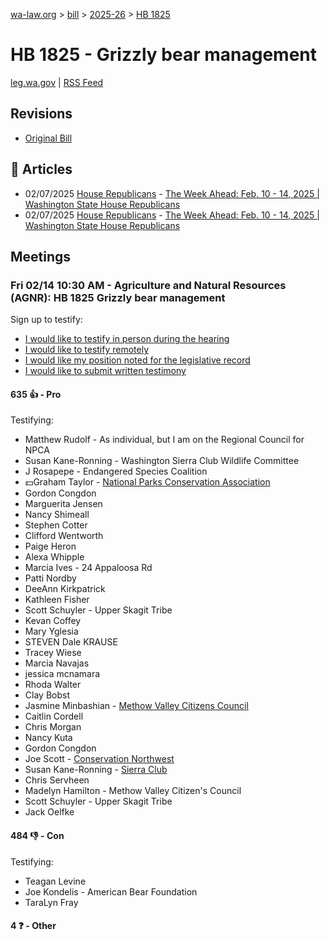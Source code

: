 [wa-law.org](/) > [bill](/bill/) > [2025-26](/bill/2025-26/) > [HB 1825](/bill/2025-26/hb/1825/)

# HB 1825 - Grizzly bear management
[leg.wa.gov](https://app.leg.wa.gov/billsummary?BillNumber=1825&Year=2025&Initiative=false) | [RSS Feed](./rss.xml)

## Revisions
* [Original Bill](1/)

## 📰 Articles
* 02/07/2025 [House Republicans](/org/house_republicans/) - [The Week Ahead: Feb. 10 - 14, 2025 | Washington State House Republicans](http://houserepublicans.wa.gov/week/the-week-ahead-feb-10-14-2025/#:~:text=HB%201825)
* 02/07/2025 [House Republicans](/org/house_republicans/) - [The Week Ahead: Feb. 10 - 14, 2025 | Washington State House Republicans](https://houserepublicans.wa.gov/week/the-week-ahead-feb-10-14-2025/#:~:text=HB%201825)

## Meetings
### Fri 02/14 10:30 AM - Agriculture and Natural Resources (AGNR): HB 1825 Grizzly bear management
Sign up to testify:
* [I would like to testify in person during the hearing](https://app.leg.wa.gov/csi/Testifier/Add?chamber=House&mId=32740&aId=163148&caId=25532&tId=1)
* [I would like to testify remotely](https://app.leg.wa.gov/csi/Testifier/Add?chamber=House&mId=32740&aId=163148&caId=25532&tId=2)
* [I would like my position noted for the legislative record](https://app.leg.wa.gov/csi/Testifier/Add?chamber=House&mId=32740&aId=163148&caId=25532&tId=3)
* [I would like to submit written testimony](https://app.leg.wa.gov/csi/Testifier/Add?chamber=House&mId=32740&aId=163148&caId=25532&tId=4)

#### 635 👍 - Pro
Testifying:
* Matthew Rudolf - As individual, but I am on the Regional Council for NPCA
* Susan Kane-Ronning - Washington Sierra Club Wildlife Committee
* J Rosapepe - Endangered Species Coalition
* 💵Graham Taylor - [National Parks Conservation Association](/org/national_parks_conservation_association/)
* Gordon Congdon
* Marguerita Jensen
* Nancy Shimeall
* Stephen Cotter
* Clifford Wentworth
* Paige Heron
* Alexa Whipple
* Marcia Ives - 24 Appaloosa Rd
* Patti Nordby
* DeeAnn Kirkpatrick
* Kathleen Fisher
* Scott Schuyler - Upper Skagit Tribe
* Kevan Coffey
* Mary Yglesia
* STEVEN Dale KRAUSE
* Tracey Wiese
* Marcia Navajas
* jessica mcnamara
* Rhoda Walter
* Clay Bobst
* Jasmine Minbashian - [Methow Valley Citizens Council](/org/methow_valley_citizens_council/)
* Caitlin Cordell
* Chris Morgan
* Nancy Kuta
* Gordon Congdon
* Joe Scott - [Conservation Northwest](/org/conservation_northwest/)
* Susan Kane-Ronning - [Sierra Club](/org/sierra_club/)
* Chris Servheen
* Madelyn Hamilton - Methow Valley Citizen's Council
* Scott Schuyler - Upper Skagit Tribe
* Jack Oelfke

#### 484 👎 - Con
Testifying:
* Teagan Levine
* Joe Kondelis - American Bear Foundation
* TaraLyn Fray

#### 4 ❓ - Other

